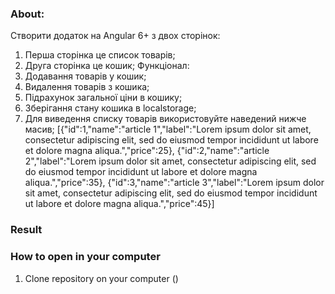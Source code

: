 ### About:

Створити додаток на Angular 6+ з двох сторінок:
1. Перша сторінка це список товарів;
2. Друга сторінка це кошик;
Функціонал:
1. Додавання товарів у кошик;
2. Видалення товарів з кошика;
3. Підрахунок загальної ціни в кошику;
4. Зберігання стану кошика в localstorage;
5. Для виведення списку товарів використовуйте наведений нижче масив;
  [{"id":1,"name":"article 1","label":"Lorem ipsum dolor sit amet, consectetur adipiscing elit,
  sed do eiusmod tempor incididunt ut labore et dolore magna aliqua.","price":25},
  {"id":2,"name":"article 2","label":"Lorem ipsum dolor sit amet, consectetur adipiscing elit,
  sed do eiusmod tempor incididunt ut labore et dolore magna aliqua.","price":35},
  {"id":3,"name":"article 3","label":"Lorem ipsum dolor sit amet, consectetur adipiscing elit,
  sed do eiusmod tempor incididunt ut labore et dolore magna aliqua.","price":45}]

### Result

### How to open in your computer

1. Clone repository on your computer ()


